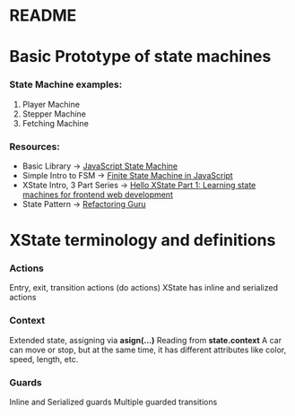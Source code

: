 # README
# Basic Prototype of state machines
### State Machine examples:
1. Player Machine
2. Stepper Machine
3. Fetching Machine

### Resources:
* Basic Library -> [JavaScript State Machine](https://github.com/jakesgordon/javascript-state-machine)
* Simple Intro to FSM -> [Finite State Machine in JavaScript](https://dev.to/spukas/finite-state-machine-in-javascript-1ki1)
* XState Intro, 3 Part Series -> [Hello XState Part 1: Learning state machines for frontend web development](https://dev.to/ekafyi/hello-xstate-learning-state-machines-for-frontend-web-development-5bin)
* State Pattern -> [Refactoring Guru](https://refactoring.guru/design-patterns/state/typescript/example)

# XState terminology and definitions
### Actions
Entry, exit, transition actions (do actions)
XState has inline and serialized actions
### Context
Extended state, assigning via **asign(…)**
Reading from **state.context**
A car can move or stop, but at the same time, it has different attributes like color, speed, length, etc.
### Guards
Inline and Serialized guards
Multiple guarded transitions
